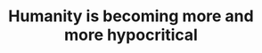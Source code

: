 <h1 align="center">Humanity is becoming more and more hypocritical</h1


<!---
alexander695/alexander695 is a ✨ special ✨ repository because its `README.md` (this file) appears on your GitHub profile.
You can click the Preview link to take a look at your changes.
--->
